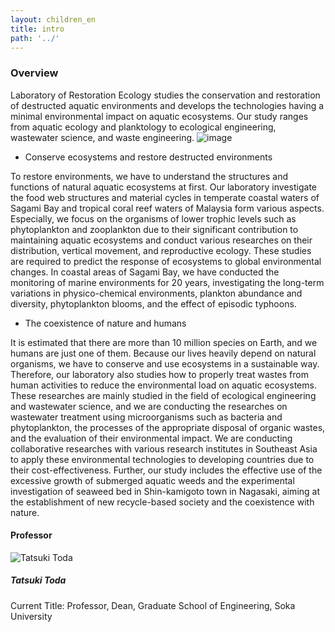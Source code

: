 ```yaml
---
layout: children_en
title: intro
path: '../'
---
```


### Overview

Laboratory of Restoration Ecology studies the conservation and restoration of destructed aquatic environments and develops the technologies having a minimal environmental impact on aquatic ecosystems. Our study ranges from aquatic ecology and planktology to ecological engineering, wastewater science, and waste engineering.
![image]({{site.baseurl}}/assets/images/theme.jpg)

- Conserve ecosystems and restore destructed environments

To restore environments, we have to understand the structures and functions of natural aquatic ecosystems at first. Our laboratory investigate the food web structures and material cycles in temperate coastal waters of Sagami Bay and tropical coral reef waters of Malaysia form various aspects. Especially, we focus on the organisms of lower trophic levels such as phytoplankton and zooplankton due to their significant contribution to maintaining aquatic ecosystems and conduct various researches on their distribution, vertical movement, and reproductive ecology. These studies are required to predict the response of ecosystems to global environmental changes. In coastal areas of Sagami Bay, we have conducted the monitoring of marine environments for 20 years, investigating the long-term variations in physico-chemical environments, plankton abundance and diversity, phytoplankton blooms, and the effect of episodic typhoons.

- The coexistence of nature and humans

It is estimated that there are more than 10 million species on Earth, and we humans are just one of them. Because our lives heavily depend on natural organisms, we have to conserve and use ecosystems in a sustainable way.
Therefore, our laboratory also studies how to properly treat wastes from human activities to reduce the environmental load on aquatic ecosystems. These researches are mainly studied in the field of ecological engineering and wastewater science, and we are conducting the researches on wastewater treatment using microorganisms such as bacteria and phytoplankton, the processes of the appropriate disposal of organic wastes, and the evaluation of their environmental impact. We are conducting collaborative researches with various research institutes in Southeast Asia to apply these environmental technologies to developing countries due to their cost-effectiveness. Further, our study includes the effective use of the excessive growth of submerged aquatic weeds and the experimental investigation of seaweed bed in Shin-kamigoto town in Nagasaki, aiming at the establishment of new recycle-based society and the coexistence with nature.

#### Professor

![Tatsuki Toda]({{site.baseurl}}/assets/images/members/toda_profile.jpg)

##### Tatsuki Toda

Current Title:
Professor, Dean, Graduate School of Engineering, Soka University
